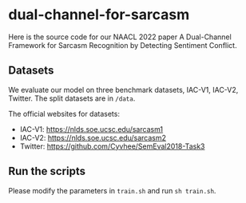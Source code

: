 # dual-channel-for-sarcasm
Here is the source code for our NAACL 2022 paper A Dual-Channel Framework for Sarcasm Recognition by Detecting Sentiment Conflict.

## Datasets
We evaluate our model on three benchmark datasets, IAC-V1, IAC-V2, Twitter. The split datasets are in `/data`. 

The official websites for datasets:
- IAC-V1: https://nlds.soe.ucsc.edu/sarcasm1
- IAC-V2: https://nlds.soe.ucsc.edu/sarcasm2
- Twitter: https://github.com/Cyvhee/SemEval2018-Task3

## Run the scripts

Please modify the parameters in `train.sh` and run `sh train.sh`. 
